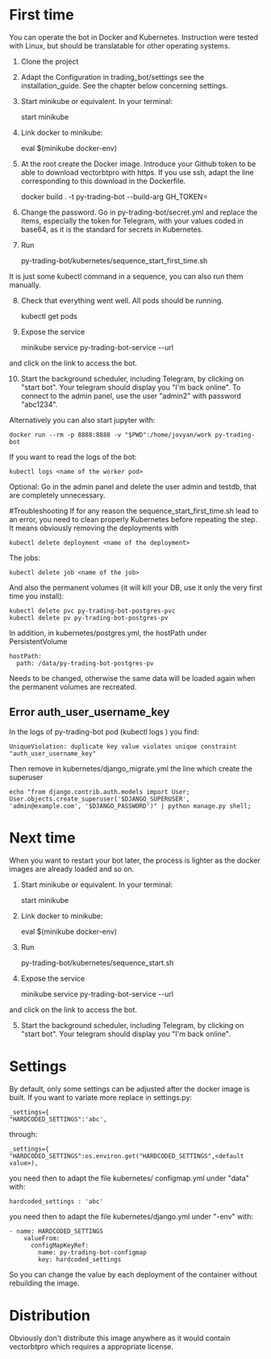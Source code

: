# First time
You can operate the bot in Docker and Kubernetes. Instruction were tested with Linux, but should be translatable for other operating systems.

1. Clone the project
2. Adapt the Configuration in trading_bot/settings see the installation_guide. See the chapter below concerning settings.
3. Start minikube or equivalent. In your terminal:

    start minikube
    
4. Link docker to minikube:  
    
    eval $(minikube docker-env) 
    
5. At the root create the Docker image. Introduce your Github token to be able to download vectorbtpro with https. If you use ssh, adapt the line corresponding to this download in the Dockerfile.

    docker build . -t py-trading-bot --build-arg GH_TOKEN=<you Github Token>

6. Change the password. Go in py-trading-bot/secret.yml and replace the items, especially the token for Telegram, with your values coded in base64, as it is the standard for secrets in Kubernetes.
7. Run 

    py-trading-bot/kubernetes/sequence_start_first_time.sh 
    
It is just some kubectl command in a sequence, you can also run them manually.

8. Check that everything went well. All pods should be running.

    kubectl get pods

9. Expose the service 


    minikube service py-trading-bot-service --url
    
and click on the link to access the bot.

10. Start the background scheduler, including Telegram, by clicking on "start bot". Your telegram should display you "I'm back online". To connect to the admin panel, use the user "admin2" with password "abc1234".

Alternatively you can also start jupyter with:

    docker run --rm -p 8888:8888 -v "$PWD":/home/jovyan/work py-trading-bot

If you want to read the logs of the bot:

    kubectl logs <name of the worker pod>
    
Optional: Go in the admin panel and delete the user admin and testdb, that are completely unnecessary.

#Troubleshooting 
If for any reason the sequence_start_first_time.sh lead to an error, you need to clean properly Kubernetes before repeating the step. It means obviously removing the deployments with

    kubectl delete deployment <name of the deployment>
    
The jobs:

    kubectl delete job <name of the job>
    
And also the permanent volumes (it will kill your DB, use it only the very first time you install):

    kubectl delete pvc py-trading-bot-postgres-pvc
    kubectl delete pv py-trading-bot-postgres-pv
    
In addition, in kubernetes/postgres.yml, the hostPath under PersistentVolume

    hostPath:
      path: /data/py-trading-bot-postgres-pv
      
Needs to be changed, otherwise the same data will be loaded again when the permanent volumes are recreated.
    
## Error auth_user_username_key
In the logs of py-trading-bot pod (kubectl logs <name of py-trading-bot>) you find:

    UniqueViolation: duplicate key value violates unique constraint "auth_user_username_key" 
    
Then remove in kubernetes/django_migrate.yml the line which create the superuser

    echo "from django.contrib.auth.models import User; User.objects.create_superuser('$DJANGO_SUPERUSER', 'admin@example.com', '$DJANGO_PASSWORD')" | python manage.py shell;

# Next time
When you want to restart your bot later, the process is lighter as the docker images are already loaded and so on.

1. Start minikube or equivalent. In your terminal:

    start minikube
    
2. Link docker to minikube:      
   
    eval $(minikube docker-env)   
    
3. Run 

    py-trading-bot/kubernetes/sequence_start.sh     
    
4. Expose the service 


    minikube service py-trading-bot-service --url

and click on the link to access the bot.

5. Start the background scheduler, including Telegram, by clicking on "start bot". Your telegram should display you "I'm back online".

# Settings
By default, only some settings can be adjusted after the docker image is built. If you want to variate more replace in settings.py: 

    _settings={
    "HARDCODED_SETTINGS":'abc',
    
through:

    _settings={
    "HARDCODED_SETTINGS":os.environ.get("HARDCODED_SETTINGS",<default value>),
    
you need then to adapt the file kubernetes/   configmap.yml under "data" with:

    hardcoded_settings : 'abc'
    
you need then to adapt the file kubernetes/django.yml under "-env" with:

    - name: HARDCODED_SETTINGS
        valueFrom:
          configMapKeyRef:
            name: py-trading-bot-configmap
            key: hardcoded_settings   

So you can change the value by each deployment of the container without rebuilding the image.

# Distribution
Obviously don't distribute this image anywhere as it would contain vectorbtpro which requires a appropriate license.


